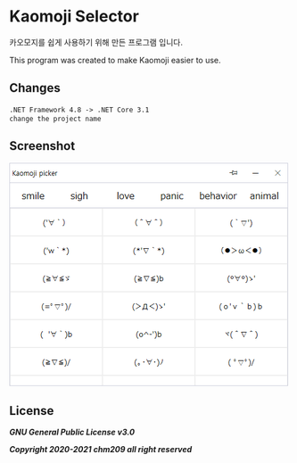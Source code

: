 # Kaomoji Selector
카오모지를 쉽게 사용하기 위해 만든 프로그램 입니다.

This program was created to make Kaomoji easier to use.

## Changes
 ```
 .NET Framework 4.8 -> .NET Core 3.1
 change the project name
 ```

## Screenshot
![Kaomoji Program](assets/images/Kaomoji.png)

## License
***GNU General Public License v3.0***

***Copyright 2020-2021 chm209 all right reserved***